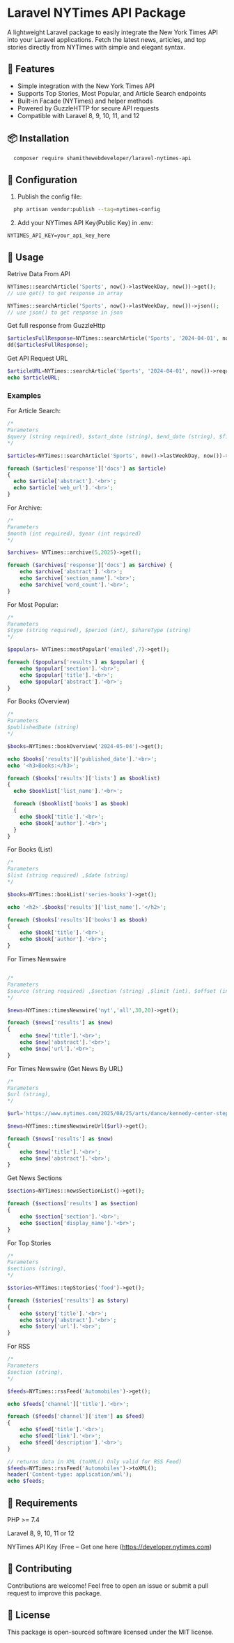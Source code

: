 
# Laravel NYTimes API Package

A lightweight Laravel package to easily integrate the New York Times API into your Laravel applications.
Fetch the latest news, articles, and top stories directly from NYTimes with simple and elegant syntax.




## 🚀 Features

- Simple integration with the New York Times API
- Supports Top Stories, Most Popular, and Article Search endpoints
- Built-in Facade (NYTimes) and helper methods
- Powered by GuzzleHTTP for secure API requests
- Compatible with Laravel 8, 9, 10, 11, and 12


## 📦 Installation

```bash
  composer require shamithewebdeveloper/laravel-nytimes-api
```

## 🔧 Configuration

1. Publish the config file:

```bash
  php artisan vendor:publish --tag=nytimes-config
```

2. Add your NYTimes API Key(Public Key) in .env:

`NYTIMES_API_KEY=your_api_key_here`






## 📝 Usage 

Retrive Data From API
```php
NYTimes::searchArticle('Sports', now()->lastWeekDay, now())->get();
// use get() to get response in array

NYTimes::searchArticle('Sports', now()->lastWeekDay, now())->json();
// use json() to get response in json
```

Get full response from GuzzleHttp
```php
$articlesFullResponse=NYTimes::searchArticle('Sports', '2024-04-01', now())->fullResponse();
dd($articlesFullResponse);
```
Get API Request URL
```php
$articleURL=NYTimes::searchArticle('Sports', '2024-04-01', now())->requestURL();
echo $articleURL;
```

### Examples

For Article Search:
```php
/*
Parameters
$query (string required), $start_date (string), $end_date (string), $filter_query (string), $sort (string), $page=1 (int)
*/

$articles=NYTimes::searchArticle('Sports', now()->lastWeekDay, now())->get();

foreach ($articles['response']['docs'] as $article)
{
  echo $article['abstract'].'<br>';
  echo $article['web_url'].'<br>';
}
```
For Archive:
```php
/*
Parameters
$month (int required), $year (int required)
*/

$archives= NYTimes::archive(5,2025)->get();

foreach ($archives['response']['docs'] as $archive) {
    echo $archive['abstract'].'<br>';
    echo $archive['section_name'].'<br>';
    echo $archive['word_count'].'<br>';
}

```
For Most Popular:
```php
/*
Parameters
$type (string required), $period (int), $shareType (string)
*/

$populars= NYTimes::mostPopular('emailed',7)->get();

foreach ($populars['results'] as $popular) {
    echo $popular['section'].'<br>';
    echo $popular['title'].'<br>';
    echo $popular['abstract'].'<br>';
}
```
For Books (Overview)
```php
/*
Parameters
$publishedDate (string)
*/

$books=NYTimes::bookOverview('2024-05-04')->get();

echo $books['results']['published_date'].'<br>';
echo '<h3>Books:</h3>';

foreach ($books['results']['lists'] as $booklist)
{
  echo $booklist['list_name'].'<br>';

  foreach ($booklist['books'] as $book)
  {
    echo $book['title'].'<br>';
    echo $book['author'].'<br>';
  }
}
```
For Books (List)
```php
/*
Parameters
$list (string required) ,$date (string)
*/

$books=NYTimes::bookList('series-books')->get();

echo '<h2>'.$books['results']['list_name'].'</h2>';

foreach ($books['results']['books'] as $book)
{
    echo $book['title'].'<br>';
    echo $book['author'].'<br>';
}

```
For Times Newswire
```php

/*
Parameters
$source (string required) ,$section (string) ,$limit (int), $offset (int)
*/

$news=NYTimes::timesNewswire('nyt','all',30,20)->get();

foreach ($news['results'] as $new)
{
    echo $new['title'].'<br>';
    echo $new['abstract'].'<br>';
    echo $new['url'].'<br>';
}
```
For Times Newswire (Get News By URL)
```php
/*
Parameters
$url (string),
*/

$url='https://www.nytimes.com/2025/08/25/arts/dance/kennedy-center-stephen-nakagawa.html';

$news=NYTimes::timesNewswireUrl($url)->get();

foreach ($news['results'] as $new)
{
    echo $new['title'].'<br>';
    echo $new['abstract'].'<br>';
}
```

Get News Sections
```php
$sections=NYTimes::newsSectionList()->get();

foreach ($sections['results'] as $section)
{
    echo $section['section'].'<br>';
    echo $section['display_name'].'<br>';
}
```
For Top Stories
```php
/*
Parameters
$sections (string),
*/

$stories=NYTimes::topStories('food')->get();

foreach ($stories['results'] as $story)
{
    echo $story['title'].'<br>';
    echo $story['abstract'].'<br>';
    echo $story['url'].'<br>';
}
```

For RSS
```php
/*
Parameters
$section (string),
*/

$feeds=NYTimes::rssFeed('Automobiles')->get();

echo $feeds['channel']['title'].'<br>';

foreach ($feeds['channel']['item'] as $feed)
{
    echo $feed['title'].'<br>';
    echo $feed['link'].'<br>';
    echo $feed['description'].'<br>';
}
```

```php
// returns data in XML (toXML() Only valid for RSS Feed)
$feeds=NYTimes::rssFeed('Automobiles')->toXML();
header('Content-type: application/xml');
echo $feeds;
```



## 📌 Requirements

PHP >= 7.4

Laravel 8, 9, 10, 11 or 12

NYTimes API Key (Free – Get one here (https://developer.nytimes.com)

## 🤝 Contributing

Contributions are welcome! Feel free to open an issue or submit a pull request to improve this package.


## 📜 License

This package is open-sourced software licensed under the MIT license.

